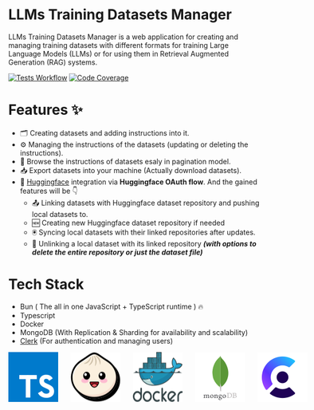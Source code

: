 # LLMs Training Datasets Manager

LLMs Training Datasets Manager is a web application for creating and managing training datasets
with different formats for training Large Language Models (LLMs)
or for using them in Retrieval Augmented Generation (RAG) systems.

[![Tests Workflow](https://github.com/AbdulrhmanGoni/LLMs-TDM-server/actions/workflows/tests.yaml/badge.svg?branch=main)](https://github.com/AbdulrhmanGoni/LLMs-TDM-server/actions/workflows/tests.yaml)
[![Code Coverage](https://codecov.io/gh/AbdulrhmanGoni/LLMs-TDM-server/branch/tests%2Fcollect-code-coverage/graph/badge.svg?token=QVHBAOJBBO)](https://app.codecov.io/gh/AbdulrhmanGoni/LLMs-TDM-server)

# Features :sparkles:

- :card_index_dividers: Creating datasets and adding instructions into it.
- :gear: Managing the instructions of the datasets (updating or deleting the instructions).
- :bookmark_tabs: Browse the instructions of datasets esaly in pagination model.
- :inbox_tray: Export datasets into your machine (Actually download datasets).
- :hugs: [Huggingface](https://Huggingface.co) integration via **Huggingface OAuth flow**. And the gained features will be :point_down:
  * :outbox_tray: Linking datasets with Huggingface dataset repository and pushing local datasets to.
  * :new: Creating new Huggingface dataset repository if needed
  * :trackball: Syncing local datasets with their linked repositories after updates.
  * :electric_plug: Unlinking a local dataset with its linked repository ***(with options to delete the entire repository or just the dataset file)***

# Tech Stack

- Bun ( The all in one JavaScript + TypeScript runtime ) :fire:
- Typescript
- Docker
- MongoDB (With Replication & Sharding for availability and scalability)
- [Clerk](https://clerk.com/) (For authentication and managing users)

<div style="display: flex; gap: 25px">
  <img src="readme_file_icons/typescript.svg">
  <img src="readme_file_icons/bun.svg">
  <img src="readme_file_icons/docker.svg">
  <img src="readme_file_icons/mongodb.svg">
  <img src="readme_file_icons/clerk.svg">
</div>
